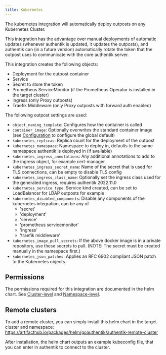 ```yaml
---
title: Kubernetes
---
```


The kubernetes integration will automatically deploy outposts on any Kubernetes Cluster.

This integration has the advantage over manual deployments of automatic updates (whenever authentik is updated, it updates the outposts), and authentik can (in a future version) automatically rotate the token that the outpost uses to communicate with the core authentik server.

This integration creates the following objects:

-   Deployment for the outpost container
-   Service
-   Secret to store the token
-   Prometheus ServiceMonitor (if the Prometheus Operator is installed in the target cluster)
-   Ingress (only Proxy outposts)
-   Traefik Middleware (only Proxy outposts with forward auth enabled)

The following outpost settings are used:

-   `object_naming_template`: Configures how the container is called
-   `container_image`: Optionally overwrites the standard container image (see [Configuration](../../installation/configuration.mdx) to configure the global default)
-   `kubernetes_replicas`: Replica count for the deployment of the outpost
-   `kubernetes_namespace`: Namespace to deploy in, defaults to the same namespace authentik is deployed in (if available)
-   `kubernetes_ingress_annotations`: Any additional annotations to add to the ingress object, for example cert-manager
-   `kubernetes_ingress_secret_name`: Name of the secret that is used for TLS connections, can be empty to disable TLS config
-   `kubernetes_ingress_class_name`: Optionally set the ingress class used for the generated ingress, requires authentik 2022.11.0
-   `kubernetes_service_type`: Service kind created, can be set to LoadBalancer for LDAP outposts for example
-   `kubernetes_disabled_components`: Disable any components of the kubernetes integration, can be any of
    -   'secret'
    -   'deployment'
    -   'service'
    -   'prometheus servicemonitor'
    -   'ingress'
    -   'traefik middleware'
-   `kubernetes_image_pull_secrets`: If the above docker image is in a private repository, use these secrets to pull. (NOTE: The secret must be created manually in the namespace first.)
-   `kubernetes_json_patches`: Applies an RFC 6902 compliant JSON patch to the Kubernetes objects.

## Permissions

The permissions required for this integration are documented in the helm chart. See [Cluster-level](https://github.com/goauthentik/helm/blob/main/charts/authentik-remote-cluster/templates/clusterrolebinding.yaml) and [Namespace-level](https://github.com/goauthentik/helm/blob/main/charts/authentik-remote-cluster/templates/rolebinding.yaml).

## Remote clusters

To add a remote cluster, you can simply install this helm chart in the target cluster and namespace: https://artifacthub.io/packages/helm/goauthentik/authentik-remote-cluster

After installation, the helm chart outputs an example kubeconfig file, that you can enter in authentik to connect to the cluster.
